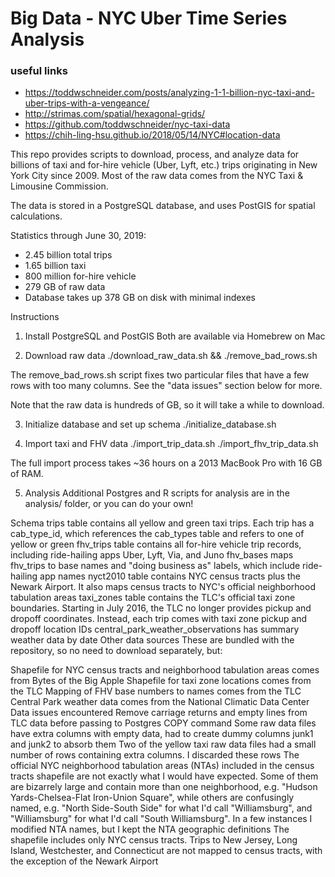 # Big Data - NYC Uber Time Series Analysis

### useful links
* https://toddwschneider.com/posts/analyzing-1-1-billion-nyc-taxi-and-uber-trips-with-a-vengeance/
* http://strimas.com/spatial/hexagonal-grids/
* https://github.com/toddwschneider/nyc-taxi-data
* https://chih-ling-hsu.github.io/2018/05/14/NYC#location-data


This repo provides scripts to download, process, and analyze data for billions of taxi and for-hire vehicle (Uber, Lyft, etc.) trips originating in New York City since 2009. Most of the raw data comes from the NYC Taxi & Limousine Commission.

The data is stored in a PostgreSQL database, and uses PostGIS for spatial calculations.

Statistics through June 30, 2019:

* 2.45 billion total trips
* 1.65 billion taxi
* 800 million for-hire vehicle
* 279 GB of raw data
* Database takes up 378 GB on disk with minimal indexes


Instructions
1. Install PostgreSQL and PostGIS
Both are available via Homebrew on Mac

2. Download raw data
./download_raw_data.sh && ./remove_bad_rows.sh

The remove_bad_rows.sh script fixes two particular files that have a few rows with too many columns. See the "data issues" section below for more.

Note that the raw data is hundreds of GB, so it will take a while to download.

3. Initialize database and set up schema
./initialize_database.sh

4. Import taxi and FHV data
./import_trip_data.sh
./import_fhv_trip_data.sh

The full import process takes ~36 hours on a 2013 MacBook Pro with 16 GB of RAM.

5. Analysis
Additional Postgres and R scripts for analysis are in the analysis/ folder, or you can do your own!

Schema
trips table contains all yellow and green taxi trips. Each trip has a cab_type_id, which references the cab_types table and refers to one of yellow or green
fhv_trips table contains all for-hire vehicle trip records, including ride-hailing apps Uber, Lyft, Via, and Juno
fhv_bases maps fhv_trips to base names and "doing business as" labels, which include ride-hailing app names
nyct2010 table contains NYC census tracts plus the Newark Airport. It also maps census tracts to NYC's official neighborhood tabulation areas
taxi_zones table contains the TLC's official taxi zone boundaries. Starting in July 2016, the TLC no longer provides pickup and dropoff coordinates. Instead, each trip comes with taxi zone pickup and dropoff location IDs
central_park_weather_observations has summary weather data by date
Other data sources
These are bundled with the repository, so no need to download separately, but:

Shapefile for NYC census tracts and neighborhood tabulation areas comes from Bytes of the Big Apple
Shapefile for taxi zone locations comes from the TLC
Mapping of FHV base numbers to names comes from the TLC
Central Park weather data comes from the National Climatic Data Center
Data issues encountered
Remove carriage returns and empty lines from TLC data before passing to Postgres COPY command
Some raw data files have extra columns with empty data, had to create dummy columns junk1 and junk2 to absorb them
Two of the yellow taxi raw data files had a small number of rows containing extra columns. I discarded these rows
The official NYC neighborhood tabulation areas (NTAs) included in the census tracts shapefile are not exactly what I would have expected. Some of them are bizarrely large and contain more than one neighborhood, e.g. "Hudson Yards-Chelsea-Flat Iron-Union Square", while others are confusingly named, e.g. "North Side-South Side" for what I'd call "Williamsburg", and "Williamsburg" for what I'd call "South Williamsburg". In a few instances I modified NTA names, but I kept the NTA geographic definitions
The shapefile includes only NYC census tracts. Trips to New Jersey, Long Island, Westchester, and Connecticut are not mapped to census tracts, with the exception of the Newark Airport